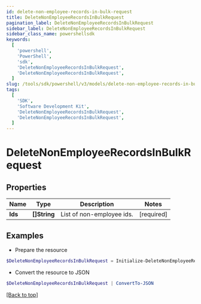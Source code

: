 ```yaml
---
id: delete-non-employee-records-in-bulk-request
title: DeleteNonEmployeeRecordsInBulkRequest
pagination_label: DeleteNonEmployeeRecordsInBulkRequest
sidebar_label: DeleteNonEmployeeRecordsInBulkRequest
sidebar_class_name: powershellsdk
keywords:
  [
    'powershell',
    'PowerShell',
    'sdk',
    'DeleteNonEmployeeRecordsInBulkRequest',
    'DeleteNonEmployeeRecordsInBulkRequest',
  ]
slug: /tools/sdk/powershell/v3/models/delete-non-employee-records-in-bulk-request
tags:
  [
    'SDK',
    'Software Development Kit',
    'DeleteNonEmployeeRecordsInBulkRequest',
    'DeleteNonEmployeeRecordsInBulkRequest',
  ]
---
```


# DeleteNonEmployeeRecordsInBulkRequest

## Properties

| Name    | Type         | Description               | Notes      |
| ------- | ------------ | ------------------------- | ---------- |
| **Ids** | **[]String** | List of non-employee ids. | [required] |

## Examples

- Prepare the resource

```powershell
$DeleteNonEmployeeRecordsInBulkRequest = Initialize-DeleteNonEmployeeRecordsInBulkRequest  -Ids [2b838de9-db9b-abcf-e646-d4f274ad4238, 2d838de9-db9b-abcf-e646-d4f274ad4238]
```

- Convert the resource to JSON

```powershell
$DeleteNonEmployeeRecordsInBulkRequest | ConvertTo-JSON
```

[[Back to top]](#)
